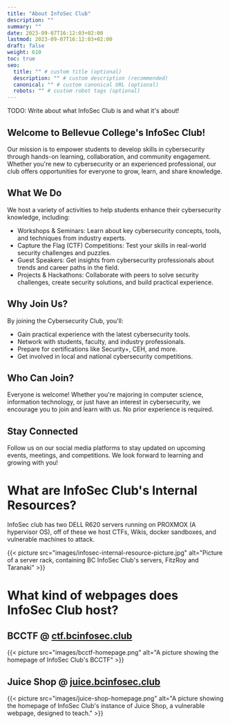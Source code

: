 ```yaml
---
title: "About InfoSec Club"
description: ""
summary: ""
date: 2023-09-07T16:12:03+02:00
lastmod: 2023-09-07T16:12:03+02:00
draft: false
weight: 610
toc: true
seo:
  title: "" # custom title (optional)
  description: "" # custom description (recommended)
  canonical: "" # custom canonical URL (optional)
  robots: "" # custom robot tags (optional)
---
```


TODO: Write about what InfoSec Club is and what it's about!

## Welcome to Bellevue College's InfoSec Club!

Our mission is to empower students to develop skills in cybersecurity through hands-on learning, collaboration, and community engagement. Whether you're new to cybersecurity or an experienced professional, our club offers opportunities for everyone to grow, learn, and share knowledge.

## What We Do

We host a variety of activities to help students enhance their cybersecurity knowledge, including:

- Workshops & Seminars: Learn about key cybersecurity concepts, tools, and techniques from industry experts.
- Capture the Flag (CTF) Competitions: Test your skills in real-world security challenges and puzzles.
- Guest Speakers: Get insights from cybersecurity professionals about trends and career paths in the field.
- Projects & Hackathons: Collaborate with peers to solve security challenges, create security solutions, and build practical experience.

## Why Join Us?

By joining the Cybersecurity Club, you'll:

- Gain practical experience with the latest cybersecurity tools.
- Network with students, faculty, and industry professionals.
- Prepare for certifications like Security+, CEH, and more.
- Get involved in local and national cybersecurity competitions.

## Who Can Join?

Everyone is welcome! Whether you're majoring in computer science, information technology, or just have an interest in cybersecurity, we encourage you to join and learn with us. No prior experience is required.

## Stay Connected

Follow us on our social media platforms to stay updated on upcoming events, meetings, and competitions. We look forward to learning and growing with you!

# What are InfoSec Club's Internal Resources?

InfoSec club has two DELL R620 servers running on PROXMOX (A hypervisor OS), off of these we host CTFs, Wikis, docker sandboxes, and vulnerable machines to attack.

{{< picture src="images/infosec-internal-resource-picture.jpg" alt="Picture of a server rack, containing BC InfoSec Club's servers, FitzRoy and Taranaki" >}}

# What kind of webpages does InfoSec Club host?

## BCCTF @ [ctf.bcinfosec.club](https://ctf.bcinfosec.club)

{{< picture src="images/bcctf-homepage.png" alt="A picture showing the homepage of InfoSec Club's BCCTF" >}}

## Juice Shop @ [juice.bcinfosec.club](https://juice.bcinfosec.club)

{{< picture src="images/juice-shop-homepage.png" alt="A picture showing the homepage of InfoSec Club's instance of Juice Shop, a vulnerable webpage, designed to teach." >}}

